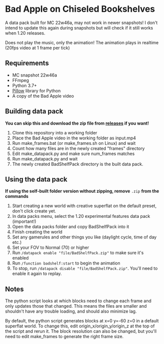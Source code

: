 # Bad Apple on Chiseled Bookshelves
A data pack built for MC 22w46a, may not work in newer snapshots!
I don't intend to update this again during snapshots but will check if it still works when 1.20 releases.

Does not play the music, only the animation!
The animation plays in realtime (20fps video at 1 frame per tick)

## Requirements
- MC snapshot 22w46a
- FFmpeg
- Python 3.7+
- [Pillow](https://pillow.readthedocs.io/en/stable/) library for Python
- A copy of the Bad Apple video

## Building data pack
**You can skip this and download the zip file from [releases](https://github.com/kasamikona/BadAppleBookshelf/releases) if you want!**
1. Clone this repository into a working folder
2. Place the Bad Apple video in the working folder as input.mp4
3. Run make_frames.bat (or make_frames.sh on Linux) and wait
4. Count how many files are in the newly created "frames" directory
5. Edit make_datapack.py and make sure num_frames matches
6. Run make_datapack.py and wait
7. The newly created BadShelfPack directory is the built data pack.

## Using the data pack
**If using the self-built folder version without zipping, remove** `.zip` **from the commands**
1. Start creating a new world with creative superflat on the default preset, don't click create yet.
2. In data packs menu, select the 1.20 experimental features data pack (important!)
3. Open the data packs folder and copy BadShelfPack into it
4. Finish creating the world
5. Set any gamerules and other things you like (daylight cycle, time of day etc.)
6. Set your FOV to Normal (70) or higher
7. Run `/datapack enable "file/BadShelfPack.zip"` to make sure it's enabled
8. Run `/function badshelf:start` to begin the animation
9. To stop, run `/datapack disable "file/BadShelfPack.zip"`. You'll need to enable it again to replay.

## Notes
The python script looks at which blocks need to change each frame and only updates those that changed.
This means the files are smaller and shouldn't have any trouble loading, and should also minimize lag.

By default, the python script generates blocks at x=0 y=-60 z=0 in a default superflat world.
To change this, edit origin_x/origin_y/origin_z at the top of the script and rerun it.
The block resolution can also be changed, but you'll need to edit make_frames to generate the right frame size.
